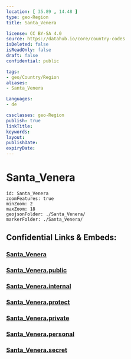 ```yaml
---
location: [ 35.89 , 14.48 ] 
type: geo-Region
title: Santa_Venera

license: CC BY-SA 4.0
source: https://datahub.io/core/country-codes
isDeleted: false
isReadOnly: false
draft: false
confidential: public

tags:
- geo/Country/Region
aliases:
- Santa_Venera

Languages:
- de

cssclasses: geo-Region
publish: true
linkTitle: 
keywords: 
layout: 
publishDate: 
expiryDate: 
---
```


# Santa_Venera

```leaflet
id: Santa_Venera
zoomFeatures: true 
minZoom: 2 
maxZoom: 18
geojsonFolder: ./Santa_Venera/
markerFolder: ./Santa_Venera/
```


## Confidential Links & Embeds: 

### [Santa_Venera](/_Standards/Earth/Continent/Europe/Europe~South/Malta/Regions~Malta/Ċentrali/counties~Ċentrali/Santa_Venera.md) 

### [Santa_Venera.public](/_public/Earth/Continent/Europe/Europe~South/Malta/Regions~Malta/Ċentrali/counties~Ċentrali/Santa_Venera.public.md) 

### [Santa_Venera.internal](/_internal/Earth/Continent/Europe/Europe~South/Malta/Regions~Malta/Ċentrali/counties~Ċentrali/Santa_Venera.internal.md) 

### [Santa_Venera.protect](/_protect/Earth/Continent/Europe/Europe~South/Malta/Regions~Malta/Ċentrali/counties~Ċentrali/Santa_Venera.protect.md) 

### [Santa_Venera.private](/_private/Earth/Continent/Europe/Europe~South/Malta/Regions~Malta/Ċentrali/counties~Ċentrali/Santa_Venera.private.md) 

### [Santa_Venera.personal](/_personal/Earth/Continent/Europe/Europe~South/Malta/Regions~Malta/Ċentrali/counties~Ċentrali/Santa_Venera.personal.md) 

### [Santa_Venera.secret](/_secret/Earth/Continent/Europe/Europe~South/Malta/Regions~Malta/Ċentrali/counties~Ċentrali/Santa_Venera.secret.md)

